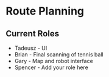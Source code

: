 # Route Planning

## Current Roles
* Tadeusz - UI
* Brian - Final scanning of tennis ball
* Gary - Map and robot interface
* Spencer - Add your role here
